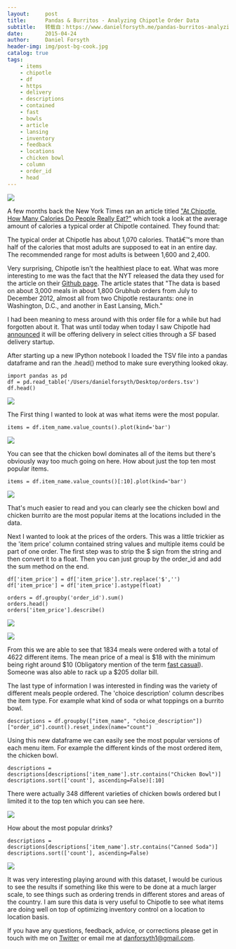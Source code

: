 ```yaml
---
layout:     post
title:      Pandas & Burritos - Analyzing Chipotle Order Data
subtitle:   转载自：https://www.danielforsyth.me/pandas-burritos-analyzing-chipotle-order-data-2/
date:       2015-04-24
author:     Daniel Forsyth
header-img: img/post-bg-cook.jpg
catalog: true
tags:
    - items
    - chipotle
    - df
    - https
    - delivery
    - descriptions
    - contained
    - fast
    - bowls
    - article
    - lansing
    - inventory
    - feedback
    - locations
    - chicken bowl
    - column
    - order_id
    - head
---
```


![](https://www.danielforsyth.me/content/images/2015/04/pp-1.jpg)


A few months back the New York Times ran an article titled ["At Chipotle, How Many Calories Do People Really Eat?"](http://www.nytimes.com/interactive/2015/02/17/upshot/what-do-people-actually-order-at-chipotle.html?abt=0002&abg=0) which took a look at the average amount of calories a typical order at Chipotle contained. They found that: 

> 
The typical order at Chipotle has about 1,070 calories. Thatâ€™s more than half of the calories that most adults are supposed to eat in an entire day. The recommended range for most adults is between 1,600 and 2,400.


Very surprising, Chipotle isn't the healthiest place to eat. What was more interesting to me was the fact that the NYT released the data they used for the article on their [Github page](https://github.com/TheUpshot/chipotle). The article states that "The data is based on about 3,000 meals in about 1,800 Grubhub orders from July to December 2012, almost all from two Chipotle restaurants: one in Washington, D.C., and another in East Lansing, Mich." 

I had been meaning to mess around with this order file for a while but had forgotten about it. That was until today when today I saw Chipotle had [announced](http://bits.blogs.nytimes.com/2015/04/23/chipotle-signs-exclusive-deal-with-food-delivery-start-up-postmates) it will be offering delivery in select cities through a SF based delivery startup. 

After starting up a new IPython notebook I loaded the TSV file into a pandas dataframe and ran the .head() method to make sure everything looked okay. 

```
import pandas as pd 
df = pd.read_table('/Users/danielforsyth/Desktop/orders.tsv') 
df.head() 

```

![](https://www.danielforsyth.me/content/images/2015/04/Screen-Shot-2015-04-23-at-8-55-04-PM.png)


The First thing I wanted to look at was what items were the most popular.

```
items = df.item_name.value_counts().plot(kind='bar') 

```

![](https://www.danielforsyth.me/content/images/2015/04/Screen-Shot-2015-04-23-at-9-01-03-PM.png)


You can see that the chicken bowl dominates all of the items but there's obviously way too much going on here. How about just the top ten most popular items.

```
items = df.item_name.value_counts()[:10].plot(kind='bar') 

```

![](https://www.danielforsyth.me/content/images/2015/04/Screen-Shot-2015-04-23-at-9-02-43-PM.png)


That's much easier to read and you can clearly see the chicken bowl and chicken burrito are the most popular items at the locations included in the data.

Next I wanted to look at the prices of the orders. This was a little trickier as the 'item price' column contained string values and multiple items could be part of one order. The first step was to strip the $ sign from the string and then convert it to a float. Then you can just group by the order_id and add the sum method on the end. 

```
df['item_price'] = df['item_price'].str.replace('$','') 
df['item_price'] = df['item_price'].astype(float)

orders = df.groupby('order_id').sum() 
orders.head() 
orders['item_price'].describe() 

```

![](https://www.danielforsyth.me/content/images/2015/04/Screen-Shot-2015-04-23-at-9-24-57-PM-1.png)


![](https://www.danielforsyth.me/content/images/2015/04/Screen-Shot-2015-04-23-at-9-25-07-PM.png)


From this we are able to see that 1834 meals were ordered with a total of 4622 different items. The mean price of a meal is $18 with the minimum being right around $10 (Obligatory mention of the term [fast casual](http://www.economist.com/news/business/21638120-why-slightly-more-upmarket-outlets-are-eating-fast-foods-lunch-better-burgers-choicer-chicken)). Someone was also able to rack up a $205 dollar bill.

The last type of information I was interested in finding was the variety of different meals people ordered. The 'choice description' column describes the item type. For example what kind of soda or what toppings on a burrito bowl.

```
descriptions = df.groupby(["item_name", "choice_description"])["order_id"].count().reset_index(name="count")

```

Using this new dataframe we can easily see the most popular versions of each menu item. For example the different kinds of the most ordered item, the chicken bowl.

```
descriptions = descriptions[descriptions['item_name'].str.contains("Chicken Bowl")] 
descriptions.sort(['count'], ascending=False)[:10] 

```

There were actually 348 different varieties of chicken bowls ordered but I limited it to the top ten which you can see here.

![](https://www.danielforsyth.me/content/images/2015/04/Screen-Shot-2015-04-23-at-10-09-48-PM.png)


How about the most popular drinks?

```
descriptions = descriptions[descriptions['item_name'].str.contains("Canned Soda")] 
descriptions.sort(['count'], ascending=False) 

```

![](https://www.danielforsyth.me/content/images/2015/04/Screen-Shot-2015-04-23-at-10-11-55-PM.png)


It was very interesting playing around with this dataset, I would be curious to see the results if something like this were to be done at a much larger scale, to see things such as ordering trends in different stores and areas of the country. I am sure this data is very useful to Chipotle to see what items are doing well on top of optimizing inventory control on a location to location basis. 

If you have any questions, feedback, advice, or corrections please get in touch with me on [Twitter](https://twitter.com/Daniel_Forsyth1) or email me at danforsyth1@gmail.com.

